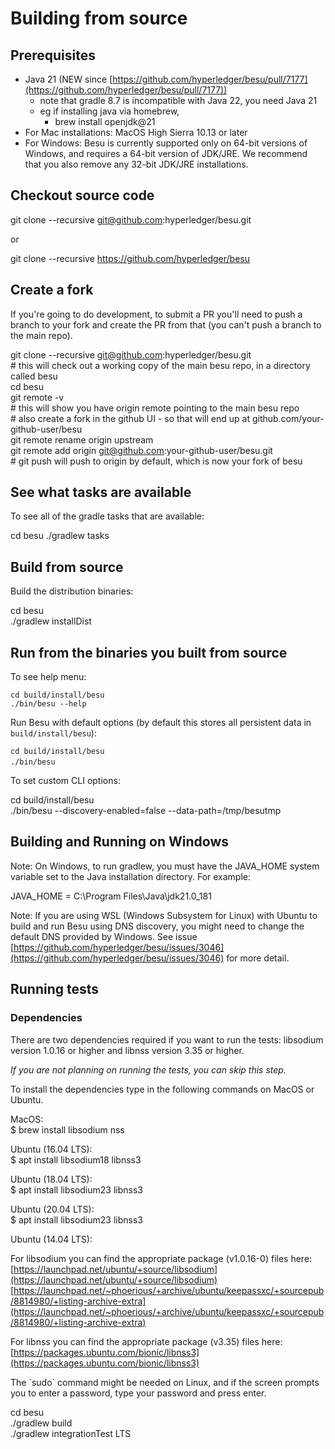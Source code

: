 # Building from source

## **Prerequisites** 

- Java 21 (NEW since [https://github.com/hyperledger/besu/pull/7177](https://github.com/hyperledger/besu/pull/7177))
  - note that gradle 8.7 is incompatible with Java 22, you need Java 21
  - eg if installing java via homebrew,
    - brew install openjdk@21
- For Mac installations: MacOS High Sierra 10.13 or later
- For Windows: Besu is currently supported only on 64-bit versions of Windows, and requires a 64-bit version of JDK/JRE. We recommend that you also remove any 32-bit JDK/JRE installations.

## **Checkout source code**

git clone --recursive git@github.com:hyperledger/besu.git

or

git clone --recursive https://github.com/hyperledger/besu  

## **Create a fork**

If you're going to do development, to submit a PR you'll need to push a branch to your fork and create the PR from that (you can't push a branch to the main repo).

git clone --recursive git@github.com:hyperledger/besu.git  
\# this will check out a working copy of the main besu repo, in a directory called besu  
cd besu  
git remote -v  
\# this will show you have origin remote pointing to the main besu repo  
\# also create a fork in the github UI - so that will end up at github.com/your-github-user/besu  
git remote rename origin upstream  
git remote add origin git@github.com:your-github-user/besu.git  
\# git push will push to origin by default, which is now your fork of besu

## **See what tasks are available** 

To see all of the gradle tasks that are available:

cd besu ./gradlew tasks

## **Build from source**

Build the distribution binaries: 

cd besu  
./gradlew installDist

## **Run from the binaries you built from source**

To see help menu:

`cd build/install/besu`  
`./bin/besu --help`

Run Besu with default options (by default this stores all persistent data in `build/install/besu`):

`cd build/install/besu`  
`./bin/besu` 

To set custom CLI options:

cd build/install/besu  
./bin/besu --discovery-enabled=false --data-path=/tmp/besutmp

## **Building and Running on Windows**

Note: On Windows, to run gradlew, you must have the JAVA\_HOME system variable set to the Java installation directory. For example: 

JAVA\_HOME = C:\\Program Files\\Java\\jdk21.0\_181

Note: If you are using WSL (Windows Subsystem for Linux) with Ubuntu to build and run Besu using DNS discovery, you might need to change the default DNS provided by Windows. See issue [https://github.com/hyperledger/besu/issues/3046](https://github.com/hyperledger/besu/issues/3046) for more detail.

## **Running tests**

### **Dependencies**

There are two dependencies required if you want to run the tests: libsodium version 1.0.16 or higher and libnss version 3.35 or higher.

*If you are not planning on running the tests, you can skip this step.*

To install the dependencies type in the following commands on MacOS or Ubuntu.

MacOS:  
$ brew install libsodium nss  
  
Ubuntu (16.04 LTS):  
$ apt install libsodium18 libnss3  
  
Ubuntu (18.04 LTS):  
$ apt install libsodium23 libnss3  
  
Ubuntu (20.04 LTS):  
$ apt install libsodium23 libnss3  
  
Ubuntu (14.04 LTS):

For libsodium you can find the appropriate package (v1.0.16-0) files here:  
[https://launchpad.net/ubuntu/+source/libsodium](https://launchpad.net/ubuntu/+source/libsodium)  
[https://launchpad.net/~phoerious/+archive/ubuntu/keepassxc/+sourcepub/8814980/+listing-archive-extra](https://launchpad.net/~phoerious/+archive/ubuntu/keepassxc/+sourcepub/8814980/+listing-archive-extra)  
  

For libnss you can find the appropriate package (v3.35) files here:  
[https://packages.ubuntu.com/bionic/libnss3](https://packages.ubuntu.com/bionic/libnss3)

  
The \`sudo\` command might be needed on Linux, and if the screen prompts you to enter a password, type your password and press enter.

cd besu  
./gradlew build  
./gradlew integrationTest LTS